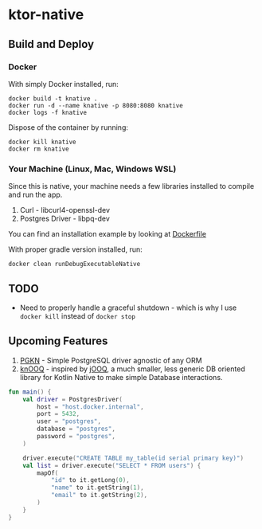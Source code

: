 # ktor-native

## Build and Deploy
### Docker
With simply Docker installed, run:
```
docker build -t knative .
docker run -d --name knative -p 8080:8080 knative
docker logs -f knative
```
Dispose of the container by running:
```
docker kill knative
docker rm knative
```
### Your Machine (Linux, Mac, Windows WSL)
Since this is native, your machine needs a few libraries installed to compile and run the app.
1. Curl - libcurl4-openssl-dev
2. Postgres Driver - libpq-dev

You can find an installation example by looking at [Dockerfile](Dockerfile)

With proper gradle version installed, run:
```
docker clean runDebugExecutableNative
```

## TODO
* Need to properly handle a graceful shutdown - which is why I use `docker kill` instead of `docker stop`

## Upcoming Features
1. [PGKN](https://github.com/moreirasantos/pgkn) - Simple PostgreSQL driver agnostic of any ORM
2. [knOOQ](https://github.com/moreirasantos/knooq) - inspired by [jOOQ](https://www.jooq.org/), a much smaller,
less generic DB oriented library for Kotlin Native to make simple Database interactions.


```kotlin
fun main() {
    val driver = PostgresDriver(
        host = "host.docker.internal",
        port = 5432,
        user = "postgres",
        database = "postgres",
        password = "postgres",
    )

    driver.execute("CREATE TABLE my_table(id serial primary key)")
    val list = driver.execute("SELECT * FROM users") {
        mapOf(
            "id" to it.getLong(0),
            "name" to it.getString(1),
            "email" to it.getString(2),
        )
    }
}
```
